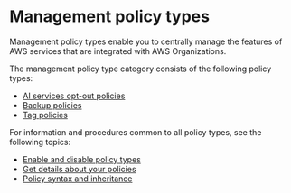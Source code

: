 # Management policy types<a name="orgs_manage_policies_type-mgmt"></a>

Management policy types enable you to centrally manage the features of AWS services that are integrated with AWS Organizations\.

The management policy type category consists of the following policy types:
+ [AI services opt\-out policies](orgs_manage_policies_ai-opt-out.md)
+ [Backup policies](orgs_manage_policies_backup.md)
+ [Tag policies](orgs_manage_policies_tag-policies.md)

For information and procedures common to all policy types, see the following topics:
+ [Enable and disable policy types](orgs_manage_policies_enable-disable.md)
+ [Get details about your policies](orgs_manage_policies_info-operations.md)
+ [Policy syntax and inheritance](orgs_manage_policies_inheritance_mgmt.md)